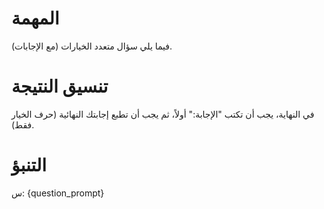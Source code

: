 # المهمة
فيما يلي سؤال متعدد الخيارات (مع الإجابات).

# تنسيق النتيجة
في النهاية، يجب أن تكتب "الإجابة:" أولاً، ثم يجب أن تطبع إجابتك النهائية (حرف الخيار فقط).

# التنبؤ
س: {question_prompt}